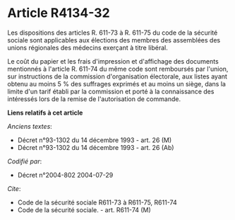 # Article R4134-32

Les dispositions des articles R. 611-73 à R. 611-75 du code de la sécurité sociale sont applicables aux élections des membres
des assemblées des unions régionales des médecins exerçant à titre libéral.

Le coût du papier et les frais d'impression et d'affichage des documents mentionnés à l'article R. 611-74 du même code sont
remboursés par l'union, sur instructions de la commission d'organisation électorale, aux listes ayant obtenu au moins 5 % des
suffrages exprimés et au moins un siège, dans la limite d'un tarif établi par la commission et porté à la connaissance des
intéressés lors de la remise de l'autorisation de commande.

**Liens relatifs à cet article**

_Anciens textes_:

  - Décret n°93-1302 du 14 décembre 1993 - art. 26 (M)
  - Décret n°93-1302 du 14 décembre 1993 - art. 26 (Ab)

_Codifié par_:

  - Décret n°2004-802 2004-07-29

_Cite_:

  - Code de la sécurité sociale R611-73 à R611-75, R611-74
  - Code de la sécurité sociale. - art. R611-74 (M)
